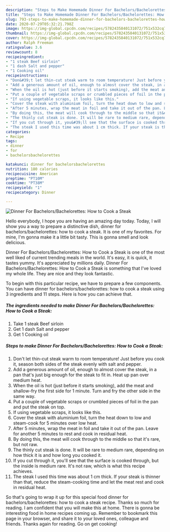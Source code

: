 ```yaml
---
description: "Steps to Make Homemade Dinner For Bachelors/Bachelorettes: How to Cook a Steak"
title: "Steps to Make Homemade Dinner For Bachelors/Bachelorettes: How to Cook a Steak"
slug: 793-steps-to-make-homemade-dinner-for-bachelors-bachelorettes-how-to-cook-a-steak
date: 2020-07-29T05:32:21.798Z
image: https://img-global.cpcdn.com/recipes/5782435840131072/751x532cq70/dinner-for-bachelorsbachelorettes-how-to-cook-a-steak-recipe-main-photo.jpg
thumbnail: https://img-global.cpcdn.com/recipes/5782435840131072/751x532cq70/dinner-for-bachelorsbachelorettes-how-to-cook-a-steak-recipe-main-photo.jpg
cover: https://img-global.cpcdn.com/recipes/5782435840131072/751x532cq70/dinner-for-bachelorsbachelorettes-how-to-cook-a-steak-recipe-main-photo.jpg
author: Ralph Freeman
ratingvalue: 3.6
reviewcount: 8
recipeingredient:
- "1 steak Beef sirloin"
- "1 dash Salt and pepper"
- "1 Cooking oil"
recipeinstructions:
- "Don&#39;t let thin-cut steak warm to room temperature! Just before you cook it, season both sides of the steak evenly with salt and pepper."
- "Add a generous amount of oil, enough to almost cover the steak, in a pan that&#39;s just big enough for the steak to fit in. Heat up pan over medium heat."
- "When the oil is hot (just before it starts smoking), add the meat and shallow-fry the first side for 1 minute. Turn and fry the other side in the same way."
- "Put a couple of vegetable scraps or crumbled pieces of foil in the pan and put the steak on top."
- "If using vegetable scraps, it looks like this."
- "Cover the steak with aluminium foil, turn the heat down to low and steam-cook for 5 minutes over low heat."
- "After 5 minutes, wrap the meat in foil and take it out of the pan. Leave for another 5 minutes to rest and cook in residual heat."
- "By doing this, the meat will cook through to the middle so that it&#39;s rare, but not raw."
- "The thinly cut steak is done. It will be rare to medium rare, depending on how thick it is and how long you cooked it."
- "If you cut through it, you&#39;ll see that the surface is cooked through, but the inside is medium rare. It&#39;s not raw, which is what this recipe achieves."
- "The steak I used this time was about 1 cm thick. If your steak is thinner than that, reduce the steam-cooking time and let the meat rest and cook in residual heat."
categories:
- Recipe
tags:
- dinner
- for
- bachelorsbachelorettes

katakunci: dinner for bachelorsbachelorettes 
nutrition: 180 calories
recipecuisine: American
preptime: "PT10M"
cooktime: "PT38M"
recipeyield: "1"
recipecategory: Dinner

---
```



![Dinner For Bachelors/Bachelorettes: How to Cook a Steak](https://img-global.cpcdn.com/recipes/5782435840131072/751x532cq70/dinner-for-bachelorsbachelorettes-how-to-cook-a-steak-recipe-main-photo.jpg)

Hello everybody, I hope you are having an amazing day today. Today, I will show you a way to prepare a distinctive dish, dinner for bachelors/bachelorettes: how to cook a steak. It is one of my favorites. For mine, I'm gonna make it a little bit tasty. This is gonna smell and look delicious.



Dinner For Bachelors/Bachelorettes: How to Cook a Steak is one of the most well liked of current trending meals in the world. It's easy, it is quick, it tastes yummy. It's appreciated by millions daily. Dinner For Bachelors/Bachelorettes: How to Cook a Steak is something that I've loved my whole life. They are nice and they look fantastic.


To begin with this particular recipe, we have to prepare a few components. You can have dinner for bachelors/bachelorettes: how to cook a steak using 3 ingredients and 11 steps. Here is how you can achieve that.

<!--inarticleads1-->

##### The ingredients needed to make Dinner For Bachelors/Bachelorettes: How to Cook a Steak:

1. Take 1 steak Beef sirloin
1. Get 1 dash Salt and pepper
1. Get 1 Cooking oil




<!--inarticleads2-->

##### Steps to make Dinner For Bachelors/Bachelorettes: How to Cook a Steak:

1. Don&#39;t let thin-cut steak warm to room temperature! Just before you cook it, season both sides of the steak evenly with salt and pepper.
1. Add a generous amount of oil, enough to almost cover the steak, in a pan that&#39;s just big enough for the steak to fit in. Heat up pan over medium heat.
1. When the oil is hot (just before it starts smoking), add the meat and shallow-fry the first side for 1 minute. Turn and fry the other side in the same way.
1. Put a couple of vegetable scraps or crumbled pieces of foil in the pan and put the steak on top.
1. If using vegetable scraps, it looks like this.
1. Cover the steak with aluminium foil, turn the heat down to low and steam-cook for 5 minutes over low heat.
1. After 5 minutes, wrap the meat in foil and take it out of the pan. Leave for another 5 minutes to rest and cook in residual heat.
1. By doing this, the meat will cook through to the middle so that it&#39;s rare, but not raw.
1. The thinly cut steak is done. It will be rare to medium rare, depending on how thick it is and how long you cooked it.
1. If you cut through it, you&#39;ll see that the surface is cooked through, but the inside is medium rare. It&#39;s not raw, which is what this recipe achieves.
1. The steak I used this time was about 1 cm thick. If your steak is thinner than that, reduce the steam-cooking time and let the meat rest and cook in residual heat.




So that's going to wrap it up for this special food dinner for bachelors/bachelorettes: how to cook a steak recipe. Thanks so much for reading. I am confident that you will make this at home. There is gonna be interesting food in home recipes coming up. Remember to bookmark this page in your browser, and share it to your loved ones, colleague and friends. Thanks again for reading. Go on get cooking!
